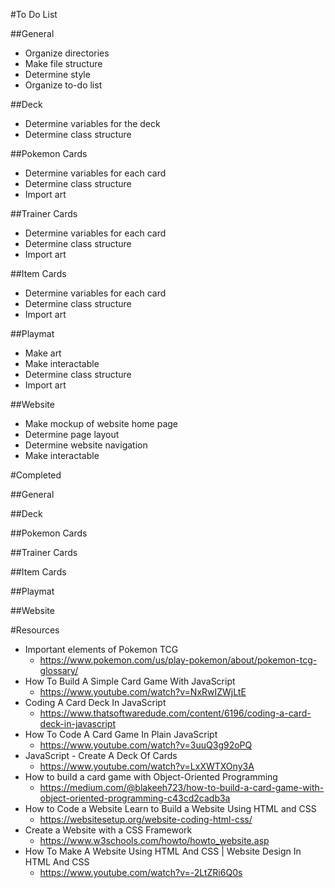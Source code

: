 #To Do List

##General
- Organize directories 
- Make file structure 
- Determine style 
- Organize to-do list 

##Deck
- Determine variables for the deck
- Determine class structure

##Pokemon Cards
- Determine variables for each card
- Determine class structure
- Import art

##Trainer Cards
- Determine variables for each card
- Determine class structure
- Import art

##Item Cards
- Determine variables for each card
- Determine class structure
- Import art

##Playmat
- Make art
- Make interactable
- Determine class structure
- Import art

##Website
- Make mockup of website home page
- Determine page layout
- Determine website navigation
- Make interactable 



#Completed 

##General


##Deck


##Pokemon Cards


##Trainer Cards


##Item Cards


##Playmat


##Website

#Resources 
- Important elements of Pokemon TCG
  - https://www.pokemon.com/us/play-pokemon/about/pokemon-tcg-glossary/
- How To Build A Simple Card Game With JavaScript
  - https://www.youtube.com/watch?v=NxRwIZWjLtE
- Coding A Card Deck In JavaScript
  - https://www.thatsoftwaredude.com/content/6196/coding-a-card-deck-in-javascript
- How To Code A Card Game In Plain JavaScript
  - https://www.youtube.com/watch?v=3uuQ3g92oPQ
- JavaScript - Create A Deck Of Cards
  - https://www.youtube.com/watch?v=LxXWTXOny3A
- How to build a card game with Object-Oriented Programming
  - https://medium.com/@blakeeh723/how-to-build-a-card-game-with-object-oriented-programming-c43cd2cadb3a
- How to Code a Website Learn to Build a Website Using HTML and CSS
  - https://websitesetup.org/website-coding-html-css/
- Create a Website with a CSS Framework
  - https://www.w3schools.com/howto/howto_website.asp
- How To Make A Website Using HTML And CSS | Website Design In HTML And CSS
  - https://www.youtube.com/watch?v=-2LtZRi6Q0s